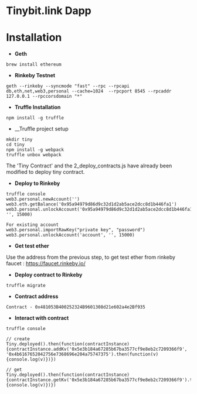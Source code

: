 Tinybit.link Dapp
==========


# Installation

- __Geth__
```
brew install ethereum
```  

- __Rinkeby Testnet__ 
```
geth --rinkeby --syncmode "fast" --rpc --rpcapi db,eth,net,web3,personal --cache=1024  --rpcport 8545 --rpcaddr 127.0.0.1 --rpccorsdomain "*"
```

- __Truffle Installation__
```
npm install -g truffle
```

- __Truffle project setup
```
mkdir tiny
cd tiny
npm install -g webpack
truffle unbox webpack

```

The 'Tiny Contract' and the 2_deploy_contracts.js have already been modified to deploy tiny contract.

- __Deploy to Rinkeby__
```
truffle console
web3.personal.newAccount('')
web3.eth.getBalance('0x95a94979d86d9c32d1d2ab5ace2dcc8d1b446fa1')
web3.personal.unlockAccount('0x95a94979d86d9c32d1d2ab5ace2dcc8d1b446fa1', '', 15000)

For existing account
web3.personal.importRawKey("private key", "password")
web3.personal.unlockAccount('account', '', 15000)
```

- __Get test ether__

Use the address from the previous step, to get test ether from rinkeby faucet : https://faucet.rinkeby.io/

- __Deploy contract to Rinkeby__
```
truffle migrate
```

- __Contract address__
```
Contract - 0x481053B400252324B9601308d21e602a4e2Bf935
```

- __Interact with contract__
```
truffle console

// create
Tiny.deployed().then(function(contractInstance) {contractInstance.addKv('0x5e3b184a67285b67ba3577cf9e8eb2c7209366f9', '0x4b6167652042756e7368696e204a75747375').then(function(v) {console.log(v)})})

// get
Tiny.deployed().then(function(contractInstance) {contractInstance.getKv('0x5e3b184a67285b67ba3577cf9e8eb2c7209366f9').then(function(v) {console.log(v)})})
```
